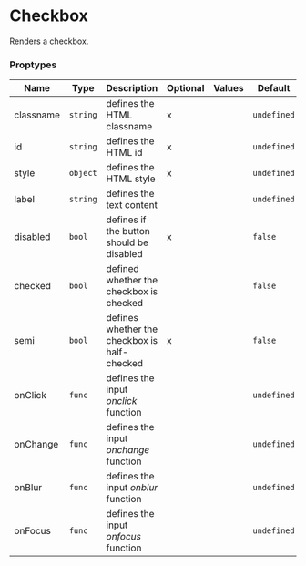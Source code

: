 # Checkbox

Renders a checkbox.

### Proptypes

|    Name   |   Type   |                 Description                  | Optional | Values |   Default   |
|-----------|----------|----------------------------------------------|----------|--------|-------------|
| classname | `string` | defines the HTML classname                   | x        |        | `undefined` |
| id        | `string` | defines the HTML id                          | x        |        | `undefined` |
| style     | `object` | defines the HTML style                       | x        |        | `undefined` |
| label     | `string` | defines the text content                     |          |        | `undefined` |
| disabled  | `bool`   | defines if the button should be disabled     | x        |        | `false`     |
| checked   | `bool`   | defined whether the checkbox is checked      |          |        | `false`     |
| semi      | `bool`   | defines whether the checkbox is half-checked | x        |        | `false`     |
| onClick   | `func`   | defines the input _onclick_ function         |          |        | `undefined` |
| onChange  | `func`   | defines the input _onchange_ function        |          |        | `undefined` |
| onBlur    | `func`   | defines the input _onblur_ function          |          |        | `undefined` |
| onFocus   | `func`   | defines the input _onfocus_ function         |          |        | `undefined` |
